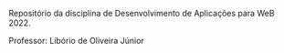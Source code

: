 Repositório da disciplina de Desenvolvimento de Aplicações para WeB 2022.

Professor: Libório de Oliveira Júnior